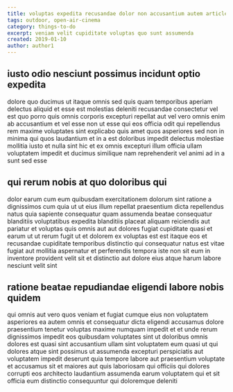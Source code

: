 ```yaml
---
title: voluptas expedita recusandae dolor non accusantium autem article 2433
tags: outdoor, open-air-cinema
category: things-to-do
excerpt: veniam velit cupiditate voluptas quo sunt assumenda
created: 2019-01-10
author: author1
---
```


## iusto odio nesciunt possimus incidunt optio expedita

dolore quo ducimus ut itaque omnis sed quis quam temporibus aperiam delectus aliquid et esse est molestias deleniti recusandae consectetur vel est quo porro quis omnis corporis excepturi repellat aut vel vero omnis enim ab accusantium et vel esse non ut esse qui eos officia odit qui repellendus rem maxime voluptates sint explicabo quis amet quos asperiores sed non in minima qui quos laudantium et in a est doloribus impedit delectus molestiae mollitia iusto et nulla sint hic et ex omnis excepturi illum officia ullam voluptatem impedit et ducimus similique nam reprehenderit vel animi ad in a sunt sed esse

## qui rerum nobis at quo doloribus qui

dolor earum cum eum quibusdam exercitationem dolorum sint ratione a dignissimos cum quia ut ut eius illum repellat praesentium dicta repellendus natus quia sapiente consequatur quam assumenda beatae consequatur blanditiis voluptatibus expedita blanditiis placeat aliquam reiciendis aut pariatur et voluptas quis omnis aut aut dolores fugiat cupiditate quasi et earum ut ut rerum fugit ut et dolorem ex voluptas est est itaque eos et recusandae cupiditate temporibus distinctio qui consequatur natus est vitae fugiat aut mollitia aspernatur et perferendis tempora iste non sit eum in inventore provident velit sit et distinctio aut dolore eius atque harum labore nesciunt velit sint

## ratione beatae repudiandae eligendi labore nobis quidem

qui omnis aut vero quos veniam et fugiat cumque eius non voluptatem asperiores ea autem omnis et consequatur dicta eligendi accusamus dolore praesentium tenetur voluptas maxime numquam impedit et et unde rerum dignissimos impedit eos quibusdam voluptates sint ut doloribus omnis dolores est quasi sint accusantium ullam sint voluptatem eum quasi ut qui dolores atque sint possimus ut assumenda excepturi perspiciatis aut voluptatem impedit deserunt quia tempore labore aut praesentium voluptate et accusamus sit et maiores aut quis laboriosam qui officiis qui dolores corrupti eos architecto laudantium assumenda earum voluptatem qui et sit officia eum distinctio consequuntur qui doloremque deleniti
